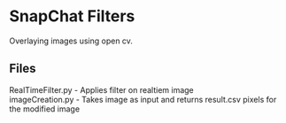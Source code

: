 
# SnapChat Filters

Overlaying images using open cv.


## Files
RealTimeFilter.py - Applies filter on realtiem image\
imageCreation.py - Takes image as input and returns result.csv pixels for the modified image